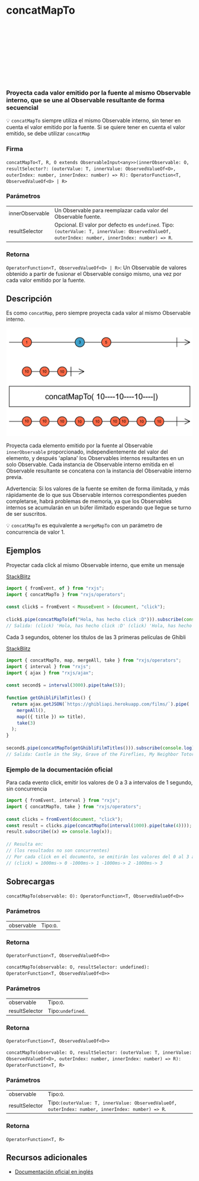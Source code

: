 <div class="page-heading">

# concatMapTo

<a target="_blank" href="https://github.com/ReactiveX/rxjs/blob/master/src/internal/operators/concatMapTo.ts">
<svg>
  <use xlink:href="/assets/icons/github.svg#github"></use>
</svg>
</a>
</div>

### Proyecta cada valor emitido por la fuente al mismo Observable interno, que se une al Observable resultante de forma secuencial

💡 `concatMapTo` siempre utiliza el mismo Observable interno, sin tener en cuenta el valor emitido por la fuente. Si se quiere tener en cuenta el valor emitido, se debe utilizar `concatMap`

### Firma

`concatMapTo<T, R, O extends ObservableInput<any>>(innerObservable: O, resultSelector?: (outerValue: T, innerValue: ObservedValueOf<O>, outerIndex: number, innerIndex: number) => R): OperatorFunction<T, ObservedValueOf<O> | R>`

### Parámetros

<table>
<tr><td>innerObservable</td><td>Un Observable para reemplazar cada valor del Observable fuente.</td></tr>
<tr><td>resultSelector</td><td>Opcional. El valor por defecto es <code>undefined</code>.
Tipo: <code>(outerValue: T, innerValue: ObservedValueOf, outerIndex: number, innerIndex: number) => R</code>.</td></tr>
</table>

### Retorna

`OperatorFunction<T, ObservedValueOf<O> | R>`: Un Observable de valores obtenido a partir de fusionar el Observable consigo mismo, una vez por cada valor emitido por la fuente.

## Descripción

Es como `concatMap`, pero siempre proyecta cada valor al mismo Observable interno.

<img src="assets/images/marble-diagrams/transformation/concatMapTo.png" alt="Diagrama de canicas del operador concatMapTo">

Proyecta cada elemento emitido por la fuente al Observable `innerObservable` proporcionado, independientemente del valor del elemento, y después 'aplana' los Observables internos resultantes en un solo Observable. Cada instancia de Observable interno emitida en el Observable resultante se concatena con la instancia del Observable interno previa.

Advertencia: Si los valores de la fuente se emiten de forma ilimitada, y más rápidamente de lo que sus Observable internos correspondientes pueden completarse, habrá problemas de memoria, ya que los Observables internos se acumularán en un búfer ilimitado esperando que llegue se turno de ser suscritos.

💡 `concatMapTo` es equivalente a `mergeMapTo` con un parámetro de concurrencia de valor 1.

## Ejemplos

Proyectar cada click al mismo Observable interno, que emite un mensaje

[StackBlitz](https://stackblitz.com/edit/rxjs-concatmapto-1?file=index.ts)

```javascript
import { fromEvent, of } from "rxjs";
import { concatMapTo } from "rxjs/operators";

const click$ = fromEvent < MouseEvent > (document, "click");

click$.pipe(concatMapTo(of("Hola, has hecho click :D"))).subscribe(console.log);
// Salida: (click) 'Hola, has hecho click :D' (click) 'Hola, has hecho click :D'...
```

Cada 3 segundos, obtener los títulos de las 3 primeras películas de Ghibli

[StackBlitz](https://stackblitz.com/edit/rxjs-concatmapto-2?file=index.ts)

```javascript
import { concatMapTo, map, mergeAll, take } from "rxjs/operators";
import { interval } from "rxjs";
import { ajax } from "rxjs/ajax";

const second$ = interval(3000).pipe(take(5));

function getGhibliFilmTitles() {
  return ajax.getJSON(`https://ghibliapi.herokuapp.com/films/`).pipe(
    mergeAll(),
    map(({ title }) => title),
    take(3)
  );
}

second$.pipe(concatMapTo(getGhibliFilmTitles())).subscribe(console.log);
// Salida: Castle in the Sky, Grave of the Fireflies, My Neighbor Totoro
```

### Ejemplo de la documentación oficial

Para cada evento click, emitir los valores de 0 a 3 a intervalos de 1 segundo, sin concurrencia

```javascript
import { fromEvent, interval } from "rxjs";
import { concatMapTo, take } from "rxjs/operators";

const clicks = fromEvent(document, "click");
const result = clicks.pipe(concatMapTo(interval(1000).pipe(take(4))));
result.subscribe((x) => console.log(x));

// Resulta en:
// (los resultados no son concurrentes)
// Por cada click en el documento, se emitirán los valores del 0 al 3 a intervales de 1000ms
// (click) = 1000ms-> 0 -1000ms-> 1 -1000ms-> 2 -1000ms-> 3
```

## Sobrecargas

`concatMapTo(observable: O): OperatorFunction<T, ObservedValueOf<O>>`

### Parámetros

<table>
<tr><td>observable</td><td>Tipo:<code>O</code>.</td></tr>
</table>

### Retorna

`OperatorFunction<T, ObservedValueOf<O>>`

`concatMapTo(observable: O, resultSelector: undefined): OperatorFunction<T, ObservedValueOf<O>>`

### Parámetros

<table>
<tr><td>observable</td><td>Tipo:<code>O</code>.</td></tr>
<tr><td>resultSelector</td><td>Tipo:<code>undefined</code>.</td></tr>
</table>

### Retorna

`OperatorFunction<T, ObservedValueOf<O>>`

`concatMapTo(observable: O, resultSelector: (outerValue: T, innerValue: ObservedValueOf<O>, outerIndex: number, innerIndex: number) => R): OperatorFunction<T, R>`

### Parámetros

<table>
<tr><td>observable</td><td>Tipo:<code>O</code>.</td></tr>
<tr><td>resultSelector</td><td>Tipo:<code>(outerValue: T, innerValue: ObservedValueOf, outerIndex: number, innerIndex: number) => R</code>.</td></tr>
</table>

### Retorna

`OperatorFunction<T, R>`

## Recursos adicionales

- [Documentación oficial en inglés](https://rxjs-dev.firebaseapp.com/api/operators/concatMapTo)

